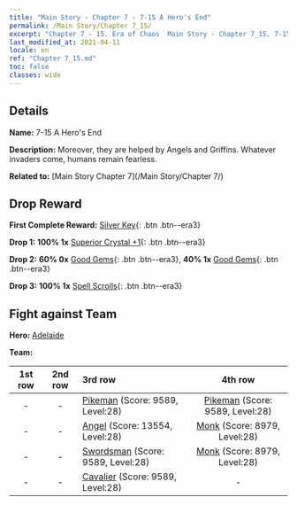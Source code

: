 ```yaml
---
title: "Main Story - Chapter 7 - 7-15 A Hero's End"
permalink: /Main Story/Chapter 7_15/
excerpt: "Chapter 7 - 15. Era of Chaos  Main Story - Chapter 7_15. 7-15 A Hero's End"
last_modified_at: 2021-04-11
locale: en
ref: "Chapter 7_15.md"
toc: false
classes: wide
---
```


## Details

 **Name:** 7-15 A Hero's End

 **Description:** Moreover, they are helped by Angels and Griffins. Whatever invaders come, humans remain fearless.

 **Related to:** [Main Story Chapter 7](/Main Story/Chapter 7/)

## Drop Reward

 **First Complete Reward:** [Silver Key](/Items/con_693/){: .btn .btn--era3}

 **Drop 1:** **100% 1x** [Superior Crystal +1](/Items/mat_24/){: .btn .btn--era3}

 **Drop 2:** **60% 0x** [Good Gems](/Items/mat_16/){: .btn .btn--era3}, **40% 1x** [Good Gems](/Items/mat_16/){: .btn .btn--era3}

 **Drop 3:** **100% 1x** [Spell Scrolls](/Items/con_694/){: .btn .btn--era3}


## Fight against Team
 **Hero:** [Adelaide](/heroes/Adelaide/)

 **Team:**


  | 1st row | 2nd row | 3rd row | 4th row |
  |:----:|:----:|:----|:----:|
  | - | - | [Pikeman](/units/Pikeman/) (Score: 9589, Level:28)  | [Pikeman](/units/Pikeman/) (Score: 9589, Level:28)  |
  | - | - | [Angel](/units/Angel/) (Score: 13554, Level:28)  | [Monk](/units/Monk/) (Score: 8979, Level:28)  |
  | - | - | [Swordsman](/units/Swordsman/) (Score: 9589, Level:28)  | [Monk](/units/Monk/) (Score: 8979, Level:28)  |
  | - | - | [Cavalier](/units/Cavalier/) (Score: 9589, Level:28)  | - |


